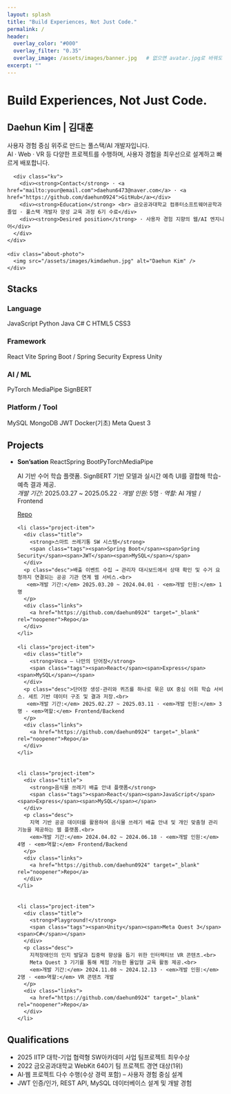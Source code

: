```yaml
---
layout: splash
title: "Build Experiences, Not Just Code."
permalink: /
header:
  overlay_color: "#000"
  overlay_filter: "0.35"
  overlay_image: /assets/images/banner.jpg   # 없으면 avatar.jpg로 바꿔도 됩니다.
excerpt: ""
---
```


<!-- ===== HERO SLOGAN ===== -->
<div class="hero-slogan">
  <h1>Build Experiences, Not Just Code.</h1>
</div>

<!-- ===== ABOUT ===== -->
<section class="section" id="about">
  <div class="about-card">
    <div class="about-text">
      <h2 class="section-title">Daehun Kim | 김대훈</h2>
      <p class="lead">
        사용자 경험 중심 위주로 만드는 풀스택/AI 개발자입니다.<br>
        AI · Web · VR 등 다양한 프로젝트를 수행하며, 사용자 경험을 최우선으로 설계하고 빠르게 배포합니다.
      </p>

      <div class="kv">
        <div><strong>Contact</strong> · <a href="mailto:your@email.com">daehun6473@naver.com</a> · <a href="https://github.com/daehun0924">GitHub</a></div>
        <div><strong>Education</strong> <br> 금오공과대학교 컴퓨터소프트웨어공학과 졸업 · 풀스택 개발자 양성 교육 과정 6기 수료</div>
        <div><strong>Desired position</strong> · 사용자 경험 지향의 웹/AI 엔지니어</div>
      </div>
    </div>

    <div class="about-photo">
      <img src="/assets/images/kimdaehun.jpg" alt="Daehun Kim" />
    </div>
  </div>
</section>

<!-- ===== STACKS ===== -->
<section class="section" id="stacks">
  <h2 class="section-title">Stacks</h2>

  <div class="stack-group">
    <h3>Language</h3>
    <div class="badges">
      <span class="badge"><i class="devicon-javascript-plain colored"></i>JavaScript</span>
      <span class="badge"><i class="devicon-python-plain colored"></i>Python</span>
      <span class="badge"><i class="devicon-java-plain colored"></i>Java</span>
      <span class="badge"><i class="devicon-csharp-plain colored"></i>C#</span>
      <span class="badge"><i class="devicon-c-plain colored"></i>C</span>
      <span class="badge"><i class="devicon-html5-plain colored"></i>HTML5</span>
      <span class="badge"><i class="devicon-css3-plain colored"></i>CSS3</span>
    </div>
  </div>

  <div class="stack-group">
    <h3>Framework</h3>
    <div class="badges">
      <span class="badge"><i class="devicon-react-original colored"></i>React</span>
      <span class="badge"><i class="devicon-vitejs-plain colored"></i>Vite</span>
      <span class="badge"><i class="devicon-spring-plain colored"></i>Spring Boot / Spring Security</span>
      <span class="badge"><i class="devicon-express-original"></i>Express</span>
      <span class="badge"><i class="devicon-unity-original colored"></i>Unity</span>
    </div>
  </div>

  <div class="stack-group">
    <h3>AI / ML</h3>
    <div class="badges">
      <span class="badge"><i class="devicon-pytorch-original colored"></i>PyTorch</span>
      <span class="badge">MediaPipe</span>
      <span class="badge">SignBERT</span>
    </div>
  </div>

  <div class="stack-group">
    <h3>Platform / Tool</h3>
    <div class="badges">
      <span class="badge"><i class="devicon-mysql-plain colored"></i>MySQL</span>
      <span class="badge"><i class="devicon-mongodb-plain colored"></i>MongoDB</span>
      <span class="badge">JWT</span>
      <span class="badge"><i class="devicon-docker-plain colored"></i>Docker(기초)</span>
      <span class="badge">Meta Quest 3</span>
    </div>
  </div>
</section>


<!-- ===== PROJECTS ===== -->
<section class="section" id="projects">
  <h2 class="section-title">Projects</h2>

  <ul class="project-list">
    <li class="project-item">
      <div class="title">
        <strong>Son’sation</strong>
        <span class="tags"><span>React</span><span>Spring Boot</span><span>PyTorch</span><span>MediaPipe</span></span>
      </div>
      <p class="desc">AI 기반 수어 학습 플랫폼. SignBERT 기반 모델과 실시간 예측 UI를 결합해 학습-예측 결과 제공.<br>
       <em>개발 기간:</em> 2025.03.27 ~ 2025.05.22 · <em>개발 인원:</em> 5명 · <em>역할:</em> AI 개발 / Frontend
      </p>
      <div class="links">
        <a href="https://github.com/daehun0924" target="_blank" rel="noopener">Repo</a>
      </div>
    </li>

    <li class="project-item">
      <div class="title">
        <strong>스마트 쓰레기통 SW 시스템</strong>
        <span class="tags"><span>Spring Boot</span><span>Spring Security</span><span>JWT</span><span>MySQL</span></span>
      </div>
      <p class="desc">배출 이벤트 수집 → 관리자 대시보드에서 상태 확인 및 수거 요청까지 연결되는 공공 기관 연계 웹 서비스.<br>
       <em>개발 기간:</em> 2025.03.20 ~ 2024.04.01 · <em>개발 인원:</em> 1명
      </p>
      <div class="links">
        <a href="https://github.com/daehun0924" target="_blank" rel="noopener">Repo</a>
      </div>
    </li>

    <li class="project-item">
      <div class="title">
        <strong>Voca – 나만의 단어장</strong>
        <span class="tags"><span>React</span><span>Express</span><span>MySQL</span></span>
      </div>
      <p class="desc">단어장 생성·관리와 퀴즈를 하나로 묶은 UX 중심 어휘 학습 서비스. 세트 기반 데이터 구조 및 결과 저장.<br>
       <em>개발 기간:</em> 2025.02.27 ~ 2025.03.11 · <em>개발 인원:</em> 3명 · <em>역할:</em> Frontend/Backend
      </p>
      <div class="links">
        <a href="https://github.com/daehun0924" target="_blank" rel="noopener">Repo</a>
      </div>
    </li>

    
    <li class="project-item">
      <div class="title">
        <strong>음식물 쓰레기 배출 안내 플랫폼</strong>
        <span class="tags"><span>React</span><span>JavaScript</span><span>Express</span><span>MySQL</span></span>
      </div>
      <p class="desc">
        지역 기반 공공 데이터를 활용하여 음식물 쓰레기 배출 안내 및 개인 맞춤형 관리 기능을 제공하는 웹 플랫폼.<br>
        <em>개발 기간:</em> 2024.04.02 ~ 2024.06.18 · <em>개발 인원:</em> 4명 · <em>역할:</em> Frontend/Backend
      </p>
      <div class="links">
        <a href="https://github.com/daehun0924" target="_blank" rel="noopener">Repo</a>
      </div>
    </li>

    
    <li class="project-item">
      <div class="title">
        <strong>Playground!</strong>
        <span class="tags"><span>Unity</span><span>Meta Quest 3</span><span>C#</span></span>
      </div>
      <p class="desc">
        지적장애인의 인지 발달과 집중력 향상을 돕기 위한 인터랙티브 VR 콘텐츠.<br>
        Meta Quest 3 기기를 통해 체험 가능한 몰입형 교육 활동 제공.<br>
        <em>개발 기간:</em> 2024.11.08 ~ 2024.12.13 · <em>개발 인원:</em> 2명 · <em>역할:</em> VR 콘텐츠 개발
      </p>
      <div class="links">
        <a href="https://github.com/daehun0924" target="_blank" rel="noopener">Repo</a>
      </div>
    </li>
  </ul>
</section>


<!-- ===== QUALIFICATIONS ===== -->
<section class="section" id="qualifications">
  <h2 class="section-title">Qualifications</h2>
  <ul class="qual-list">
    <li>2025 IITP 대학-기업 협력형 SW아카데미 사업 팀프로젝트 최우수상</li>
    <li>2022 금오공과대학교 WebKit 640기 팀 프로젝트 경연 대상(1위)</li>
    <li>AI·웹 프로젝트 다수 수행(수상 경력 포함) – 사용자 경험 중심 설계</li>
    <li>JWT 인증/인가, REST API, MySQL 데이터베이스 설계 및 개발 경험</li>
  </ul>
</section>
